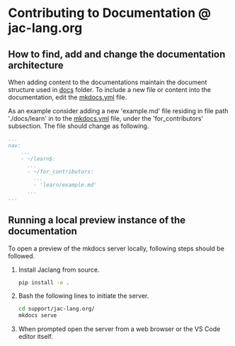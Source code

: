 # Contributing to Documentation @ jac-lang.org

## How to find, add and change the documentation architecture

When adding content to the documentations maintain the document structure used in [docs](./docs/) folder. To include a new file or content into the documentation, edit the [mkdocs.yml](./mkdocs.yml) file.

As an example consider adding a new 'example.md' file residing in file path './docs/learn' in to the [mkdocs.yml](./mkdocs.yml) file, under the 'for_contributors' subsection. The file should change as following.

```yaml
...
nav:
    ...
    - ~/learn$:
      ...
      - ~/for_contributors:
        ...
        - 'learn/example.md'
      ...
...
```

## Running a local preview instance of the documentation

To open a preview of the mkdocs server locally, following steps should be followed.

1. Install Jaclang from source.

    ```bash
    pip install -e .
    ```

2. Bash the following lines to initiate the server.

    ```bash
    cd support/jac-lang.org/
    mkdocs serve
    ```

3. When prompted open the server from a web browser or the VS Code editor itself.
